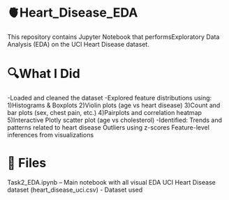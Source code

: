 # 🫀Heart_Disease_EDA
This repository contains Jupyter Notebook that performsExploratory Data Analysis (EDA) on the UCI Heart Disease dataset.
# 🔍What I Did
-Loaded and cleaned the dataset
-Explored feature distributions using:
   1)Histograms & Boxplots
   2)Violin plots (age vs heart disease)
   3)Count and bar plots (sex, chest pain, etc.)
   4)Pairplots and correlation heatmap
   5)Interactive Plotly scatter plot (age vs cholesterol)
-Identified:
   Trends and patterns related to heart disease
   Outliers using z-scores
   Feature-level inferences from visualizations

# 📁 Files
Task2_EDA.ipynb – Main notebook with all visual EDA
UCI Heart Disease dataset (heart_disease_uci.csv) -  Dataset used

